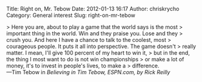 Title: Right on, Mr. Tebow
Date: 2012-01-13 16:17
Author: chriskrycho
Category: General interest
Slug: right-on-mr-tebow

</p>
> Here you are, about to play a game that the world says is the most
> important thing in the world. Win and they praise you. Lose and they
> crush you. And here I have a chance to talk to the coolest, most
> courageous people. It puts it all into perspective. The game doesn't
> really matter. I mean, I'll give 100 percent of my heart to win it,
> but in the end, the thing I most want to do is not win championships
> or make a lot of money, it's to invest in people's lives, to make a
> difference.

<div class="attribution">
—Tim Tebow in <cite>Believing in Tim Tebow, ESPN.com, by Rick
Reilly</cite>

</div>

